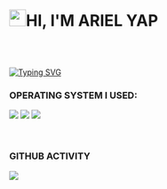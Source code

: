 <h1><img src="https://raw.githubusercontent.com/MartinHeinz/MartinHeinz/master/wave.gif" width="30"/>HI, I'M ARIEL YAP</h1>
<br>
<br>

[![Typing SVG](https://readme-typing-svg.herokuapp.com?color=%2349F707&lines=FUTURE+CYBER+SECURITY+PROFESSIONAL)](https://git.io/typing-svg)

  
  
### OPERATING SYSTEM I USED:

<img src="https://img.shields.io/badge/Kali-268BEE?style=for-the-badge&logo=kalilinux&logoColor=white"> <img src="https://img.shields.io/badge/Windows-0078D6?style=for-the-badge&logo=windows&logoColor=white"> <img src="https://img.shields.io/badge/Android-3DDC84?style=for-the-badge&logo=android&logoColor=white">

<br>

### GITHUB ACTIVITY
<img align="center" src="https://activity-graph.herokuapp.com/graph?username=yapariel&theme=dracula&color=04ba56&bg_color=202d91" />


